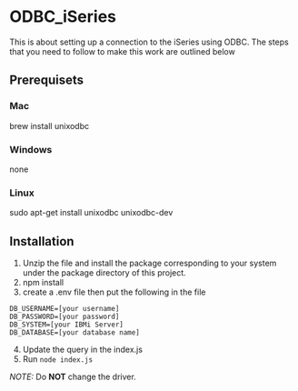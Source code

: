 # ODBC_iSeries

This is about setting up a connection to the iSeries using ODBC. The steps that you need to follow to make this work are outlined below

## Prerequisets
### Mac
  brew install unixodbc

### Windows
none

### Linux
sudo apt-get install unixodbc unixodbc-dev



## Installation
1. Unzip the file and install the package corresponding to your system under the package directory of this project.
2. npm install
3. create a .env file then put the following in the file
```
DB_USERNAME=[your username]
DB_PASSWORD=[your password]
DB_SYSTEM=[your IBMi Server]
DB_DATABASE=[your database name]
```
4. Update the query in the index.js
5. Run `node index.js`

_NOTE:_ Do **NOT** change the driver.
